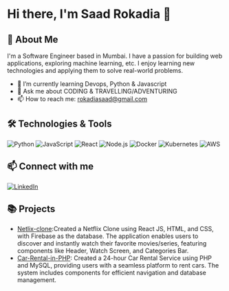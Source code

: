# Hi there, I'm Saad Rokadia 👋
## 🚀 About Me

I'm a Software Engineer based in Mumbai. I have a passion for building web applications, exploring machine learning, etc. I enjoy learning new technologies and applying them to solve real-world problems.

- 🌱 I’m currently learning Devops, Python & Javascript
- 💬 Ask me about CODING & TRAVELLING/ADVENTURING
- 📫 How to reach me: rokadiasaad@gmail.com

## 🛠️ Technologies & Tools

![Python](https://img.shields.io/badge/-Python-3776AB?logo=python&logoColor=white&style=for-the-badge)
![JavaScript](https://img.shields.io/badge/-JavaScript-F7DF1E?logo=javascript&logoColor=black&style=for-the-badge)
![React](https://img.shields.io/badge/-React-61DAFB?logo=react&logoColor=white&style=for-the-badge)
![Node.js](https://img.shields.io/badge/-Node.js-339933?logo=node.js&logoColor=white&style=for-the-badge)
![Docker](https://img.shields.io/badge/-Docker-2496ED?logo=docker&logoColor=white&style=for-the-badge)
![Kubernetes](https://img.shields.io/badge/-Kubernetes-326CE5?logo=kubernetes&logoColor=white&style=for-the-badge)
![AWS](https://img.shields.io/badge/-AWS-232F3E?logo=amazon-aws&logoColor=white&style=for-the-badge)

## 📫 Connect with me

[![LinkedIn](https://img.shields.io/badge/-LinkedIn-0077B5?logo=linkedin&logoColor=white&style=for-the-badge)](https://www.linkedin.com/in/saadrokadia/)

## 📚 Projects

- [Netlix-clone](https://github.com/SaadRokadia/Netlix-clone):Created a Netflix Clone using React JS, HTML, and CSS, with Firebase as the database. The application enables users to discover and instantly watch their favorite movies/series, featuring components like Header, Watch Screen, and Categories Bar.
- [Car-Rental-in-PHP](https://github.com/SaadRokadia/Car-Rental-in-PHP): Created a 24-hour Car Rental Service using PHP and MySQL, providing users with a seamless platform to rent cars. The system includes components for efficient navigation and database management.

